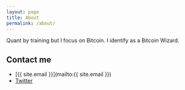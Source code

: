 ```yaml
---
layout: page
title: About
permalink: /about/
---
```


Quant by training but I focus on Bitcoin. I identify as a Bitcoin Wizard.

## Contact me

- [{{ site.email }}](mailto:{{ site.email }})
- [Twitter](https://twitter.com/simon_gltr)